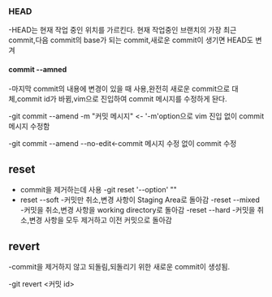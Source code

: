 ### HEAD
-HEAD는 현재 작업 중인 위치를 가르킨다. 현재 작업중인 브랜치의 가장 최근 commit,다음 commit의 base가 되는 commit,새로운 commit이 생기면 HEAD도 변겨
#### commit --amned
-마지막 commit의 내용에 변경이 있을 때 사용,완전히 새로운 commit으로 대체,commit id가 바뀜,vim으로 진입하여 commit 메시지를 수정하게 돤다.

-git commit --amend -m "커밋 메시지" <- '-m'option으로 vim 진입 없이 commit 메시지 수정함

-git commit --amend --no-edit<-commit 메시지 수정 없이 commit 수정

## reset
- commit을 제거하는데 사용 
-git reset '--option' "<commit id>"
- reset --soft
-커밋만 취소,변경 사항이 Staging Area로 돌아감
-reset --mixed
-커밋을 취소,변경 사항을 working directory로 돌아감
-reset --hard
-커밋을 취소,변경 사항을 모두 제거하고 이전 커밋으로 돌아감

## revert
-commit을 제거하지 않고 되돌림,되돌리기 위한 새로운 commit이 생성됨.

-git revert <커밋 id>
